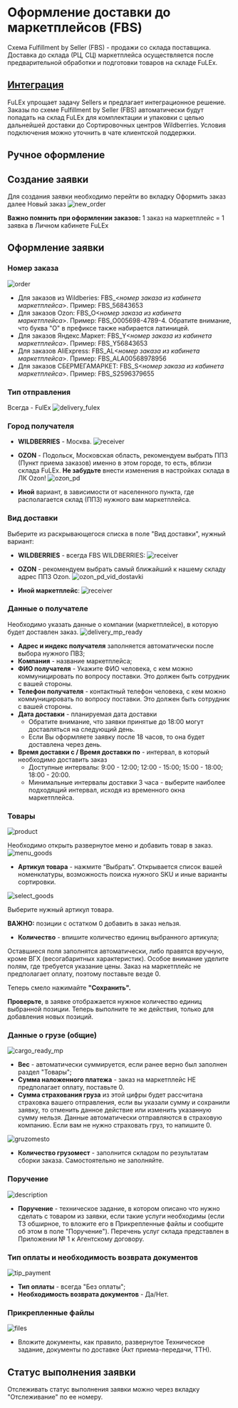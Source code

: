 # Оформление доставки до маркетплейсов (FBS)

Схема Fulfillment by Seller (FBS) - продажи со склада поставщика. Доставка до склада (РЦ, СЦ) маркетплейса осуществляется после предварительной обработки и подготовки товаров на складе FuLEx. 

## [Интеграция](../integration.md)
FuLEx упрощает задачу Sellers и предлагает интеграционное
решение. Заказы по схеме Fulfillment by Seller (FBS) автоматически будут попадать на склад FuLEx для комплектации и упаковки с целью дальнейшей доставки до
Сортировочных центров Wildberries.  Условия подключения можно уточнить в чате клиентской поддержки.

## Ручное оформление

## Создание заявки
Для создания заявки необходимо перейти во вкладку Оформить заказ далее Новый заказ
![new_order](../../../_assets/personal_office/new_order.png)

**Важно помнить при оформлении заказов:** 1 заказ на маркетплейс = 1 заявка в Личном кабинете FuLEx

## Оформление заявки

### Номер заказа

![order](../../../_assets/personal_office/order_number.png)
- Для заказов из Wildberies: FBS_\<*номер заказа из кабинета маркетплейса*\>. Пример: FBS_56843653
- Для заказов Ozon: FBS_O\<*номер заказа из кабинета маркетплейса*\>. Пример: FBS_O005698-4789-4. Обратите внимание, что буква "О" в префиксе также набирается латиницей.
- Для заказов Яндекс.Маркет: FBS_Y\<*номер заказа из кабинета маркетплейса*\>. Пример: FBS_Y56843653
- Для заказов AliExpress: FBS_AL\<*номер заказа из кабинета маркетплейса*\>. Пример: FBS_ALA00568978956
- Для заказов СБЕРМЕГАМАРКЕТ: FBS_S\<*номер заказа из кабинета маркетплейса*\>. Пример: FBS_S2596379655


### Тип отправления
Всегда - FulEx
![delivery_fulex](../../../_assets/personal_office/delivery_fulex.png) 
### Город получателя
- **WILDBERRIES** - Москва.
![receiver](../../../_assets/personal_office/delivery_city_moscow.png)

- **OZON** - Подольск, Московская область, рекомендуем выбрать ППЗ (Пункт приема заказов) именно в этом городе, то есть, вблизи склада FuLEx.  **Не забудьте** внести изменения в настройках склада в ЛК Ozon!
![ozon_pd](../../../_assets/personal_office/ozon_pd.png) 

- **Иной** вариант, в зависимости от населенного пункта, где располагается склад (ППЗ) нужного вам маркетплейса.

### Вид доставки 
Выберите из раскрывающегося списка в поле "Вид доставки", нужный вариант:
-  **WILDBERRIES** - всегда FBS WILDBERRIES:
![receiver](../../../_assets/personal_office/delivery_pvz_fbs.png)

-  **OZON** - рекомендуем выбрать самый ближайший к нашему складу адрес ППЗ Ozon. 
![ozon_pd_vid_dostavki](../../../_assets/personal_office/ozon_pd_vid_dostavki.png) 

-  **Иной маркетплейс**:
![receiver](../../../_assets/personal_office/delivery_pvz_fbs_inoe.png)

### Данные о получателе
Необходимо указать данные о компании (маркетплейсе), в которую будет доставлен заказ.
![delivery_mp_ready](../../../_assets/personal_office/delivery_mp_ready.png)
- **Адрес и индекс получателя** заполняется автоматически после выбора нужного ПВЗ;
- **Компания** - название маркетплейса;
- **ФИО получателя** - Укажите ФИО человека, с кем можно коммуницировать по вопросу поставки. Это должен быть сотрудник с вашей стороны. 
- **Телефон получателя** - контактный телефон человека, с кем можно коммуницировать по вопросу поставки. Это должен быть сотрудник с вашей стороны. 
- **Дата доставки** - планируемая дата доставки
  - Обратите внимание, что заявки принятые до 18:00 могут доставляться на следующий день.
  - Если Вы оформляете заявку после 18 часов, то она будет доставлена через день.
- **Время доставки с / Время доставки по** - интервал, в который необходимо доставить заказ
  - Доступные интервалы: 9:00 - 12:00; 12:00 - 15:00; 15:00 - 18:00; 18:00 - 20:00. 
  - Минимальные интервалы доставки 3 часа - выберите наиболее подходящий интервал, исходя из временного окна маркетплейса.

### Товары

![product](../../../_assets/personal_office/product.png)

Необходимо открыть развернутое меню и добавить товар в заказ.
![menu_goods](../../../_assets/personal_office/menu_goods.png)

- **Артикул товара** - нажмите “Выбрать“. Открывается список вашей номенклатуры, возможность поиска нужного SKU и иные варианты сортировки. 

![select_goods](../../../_assets/personal_office/select_goods.png) 

Выберите нужный артикул товара.

**ВАЖНО:**  позиции с остатком 0 добавить в заказ нельзя. 

- **Количество** - впишите количество единиц выбранного артикула;

Оставшиеся поля заполнятся автоматически, либо правятся вручную, кроме ВГХ (весогабаритных характеристик). 
Особое внимание уделите полям, где требуется указание цены. Заказ на маркетплейс не предполагает оплату, поэтому поставьте везде 0.

Теперь смело нажимайте **"Сохранить".**

**Проверьте**, в заявке отображается нужное количество единиц выбранной позиции. Теперь  выполните те же действия, только для добавления новых позиций.

### Данные о грузе (общие)

![cargo_ready_mp](../../../_assets/personal_office/cargo_ready_mp.png)

* **Вес** - автоматически суммируется, если ранее верно был заполнен раздел "Товары";
* **Сумма наложенного платежа** - заказ на маркетплейс НЕ предполагает оплату, поставьте 0.
* **Сумма страхования груза** из этой цифры будет рассчитана страховка вашего отправления, если вы указали сумму и сохранили заявку, то отменить данное действие или изменить указанную сумму нельзя. Данные автоматически отправляются в страховую компанию. Если вам не нужно страховать груз, то напишите 0.

![gruzomesto](../../../_assets/personal_office/gruzomesto.png) 

- **Количество грузомест** - заполнится складом по результатам сборки заказа. Самостоятельно не заполняйте.

### Поручение

![description](../../../_assets/personal_office/description.png)
- **Поручение** - техническое задание, в котором описано что нужно сделать с товаром из заявки, если такие услуги необходимы (если ТЗ обширное, то вложите его в Прикрепленные файлы и сообщите об этом в поле "Поручение"). Перечень услуг склада представлен в Приложении № 1 к Агентскому договору.


### Тип оплаты и необходимость возврата документов 
![tip_payment](../../../_assets/personal_office/tip_payment.png)
- **Тип оплаты** - всегда "Без оплаты";
- **Необходимость возврата документов** - Да/Нет. 

### Прикрепленные файлы

![files](../../../_assets/personal_office/attached_files.png)
- Вложите документы, как правило, развернутое Техническое задание, документы по доставке (Акт приема-передачи, ТТН). 

## Статус выполнения заявки
Отслеживать статус выполнения заявки можно через вкладку "Отслеживание" по ее номеру. 

